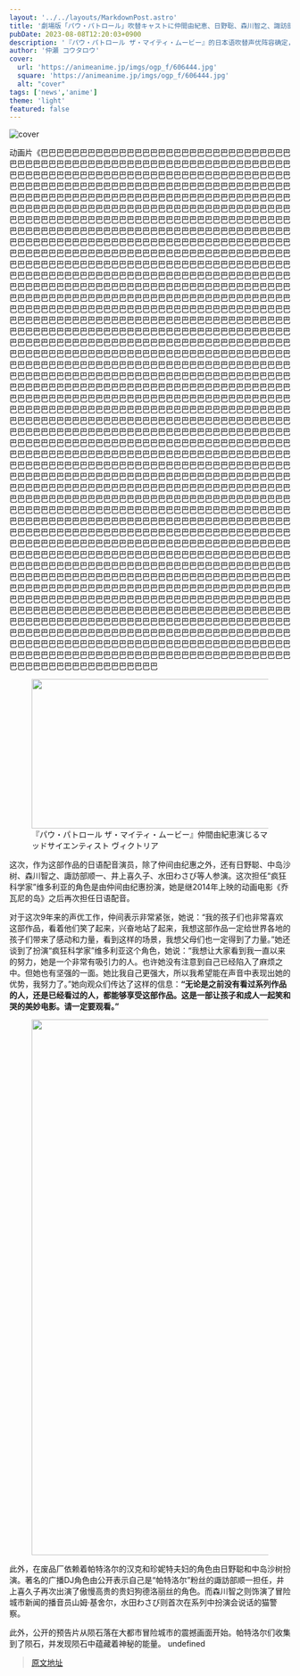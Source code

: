 ```yaml
---
layout: '../../layouts/MarkdownPost.astro'
title: '劇場版「パウ・パトロール」吹替キャストに仲間由紀恵、日野聡、森川智之、諏訪部順一ら！ 予告編も公開'
pubDate: 2023-08-08T12:20:03+0900
description: '『パウ・パトロール ザ・マイティ・ムービー』的日本语吹替声优阵容确定，除了仲间由纪惠之外，还有日野聪、中岛沙树、森川智之、諏訪部顺一、井上喜久子、水田わさび等人的出演。预告片和海报也已发布。'
author: '仲瀬 コウタロウ'
cover:
  url: 'https://animeanime.jp/imgs/ogp_f/606444.jpg'
  square: 'https://animeanime.jp/imgs/ogp_f/606444.jpg'
  alt: "cover"
tags: ['news','anime']
theme: 'light'
featured: false
---
```


![cover](https://animeanime.jp/imgs/ogp_f/606444.jpg)

动画片《巴巴巴巴巴巴巴巴巴巴巴巴巴巴巴巴巴巴巴巴巴巴巴巴巴巴巴巴巴巴巴巴巴巴巴巴巴巴巴巴巴巴巴巴巴巴巴巴巴巴巴巴巴巴巴巴巴巴巴巴巴巴巴巴巴巴巴巴巴巴巴巴巴巴巴巴巴巴巴巴巴巴巴巴巴巴巴巴巴巴巴巴巴巴巴巴巴巴巴巴巴巴巴巴巴巴巴巴巴巴巴巴巴巴巴巴巴巴巴巴巴巴巴巴巴巴巴巴巴巴巴巴巴巴巴巴巴巴巴巴巴巴巴巴巴巴巴巴巴巴巴巴巴巴巴巴巴巴巴巴巴巴巴巴巴巴巴巴巴巴巴巴巴巴巴巴巴巴巴巴巴巴巴巴巴巴巴巴巴巴巴巴巴巴巴巴巴巴巴巴巴巴巴巴巴巴巴巴巴巴巴巴巴巴巴巴巴巴巴巴巴巴巴巴巴巴巴巴巴巴巴巴巴巴巴巴巴巴巴巴巴巴巴巴巴巴巴巴巴巴巴巴巴巴巴巴巴巴巴巴巴巴巴巴巴巴巴巴巴巴巴巴巴巴巴巴巴巴巴巴巴巴巴巴巴巴巴巴巴巴巴巴巴巴巴巴巴巴巴巴巴巴巴巴巴巴巴巴巴巴巴巴巴巴巴巴巴巴巴巴巴巴巴巴巴巴巴巴巴巴巴巴巴巴巴巴巴巴巴巴巴巴巴巴巴巴巴巴巴巴巴巴巴巴巴巴巴巴巴巴巴巴巴巴巴巴巴巴巴巴巴巴巴巴巴巴巴巴巴巴巴巴巴巴巴巴巴巴巴巴巴巴巴巴巴巴巴巴巴巴巴巴巴巴巴巴巴巴巴巴巴巴巴巴巴巴巴巴巴巴巴巴巴巴巴巴巴巴巴巴巴巴巴巴巴巴巴巴巴巴巴巴巴巴巴巴巴巴巴巴巴巴巴巴巴巴巴巴巴巴巴巴巴巴巴巴巴巴巴巴巴巴巴巴巴巴巴巴巴巴巴巴巴巴巴巴巴巴巴巴巴巴巴巴巴巴巴巴巴巴巴巴巴巴巴巴巴巴巴巴巴巴巴巴巴巴巴巴巴巴巴巴巴巴巴巴巴巴巴巴巴巴巴巴巴巴巴巴巴巴巴巴巴巴巴巴巴巴巴巴巴巴巴巴巴巴巴巴巴巴巴巴巴巴巴巴巴巴巴巴巴巴巴巴巴巴巴巴巴巴巴巴巴巴巴巴巴巴巴巴巴巴巴巴巴巴巴巴巴巴巴巴巴巴巴巴巴巴巴巴巴巴巴巴巴巴巴巴巴巴巴巴巴巴巴巴巴巴巴巴巴巴巴巴巴巴巴巴巴巴巴巴巴巴巴巴巴巴巴巴巴巴巴巴巴巴巴巴巴巴巴巴巴巴巴巴巴巴巴巴巴巴巴巴巴巴巴巴巴巴巴巴巴巴巴巴巴巴巴巴巴巴巴巴巴巴巴巴巴巴巴巴巴巴巴巴巴巴巴巴巴巴巴巴巴巴巴巴巴巴巴巴巴巴巴巴巴巴巴巴巴巴巴巴巴巴巴巴巴巴巴巴巴巴巴巴巴巴巴巴巴巴巴巴巴巴巴巴巴巴巴巴巴巴巴巴巴巴巴巴巴巴巴巴巴巴巴巴巴巴巴巴巴巴巴巴巴巴巴巴巴巴巴巴巴巴巴巴巴巴巴巴巴巴巴巴巴巴巴巴巴巴巴巴巴巴巴巴巴巴巴巴巴巴巴巴巴巴巴巴巴巴巴巴巴巴巴巴巴巴巴巴巴巴巴巴巴巴巴巴巴巴巴巴巴巴巴巴巴巴巴巴巴巴巴巴巴巴巴巴巴巴巴巴巴巴巴巴巴巴巴巴巴巴巴巴巴巴巴巴巴巴巴巴巴巴巴巴巴巴巴巴巴巴巴巴巴巴巴巴巴巴巴巴巴巴巴巴巴巴巴巴巴巴巴巴巴巴巴巴巴巴巴巴巴巴巴巴巴巴巴巴巴巴巴巴巴巴巴巴巴巴巴巴巴巴巴巴巴巴巴巴巴巴巴巴巴巴巴巴巴巴巴巴巴巴巴巴巴巴巴巴巴巴巴巴巴巴巴巴巴巴巴巴巴巴巴巴巴巴巴巴巴巴巴巴巴巴巴巴巴巴巴巴巴巴巴巴巴巴巴巴巴巴巴巴巴巴巴巴巴巴巴巴巴巴巴巴巴巴巴巴巴巴巴巴巴巴巴巴巴巴巴巴巴巴巴巴巴巴巴巴巴巴巴巴巴巴巴巴巴巴巴巴巴巴巴巴巴巴巴巴巴巴巴巴巴巴巴巴巴巴巴巴巴巴巴巴巴巴巴巴巴巴巴巴巴巴巴巴巴巴巴巴巴巴巴巴巴巴巴巴巴巴巴巴巴巴巴巴巴巴巴巴巴巴巴巴巴巴巴巴巴巴巴巴巴巴巴巴巴巴巴巴巴巴巴巴巴巴巴巴巴巴巴巴巴巴巴巴巴巴巴巴巴巴巴巴巴巴巴巴巴巴巴巴巴巴巴巴巴巴巴巴巴巴巴巴巴巴巴巴巴巴巴巴巴巴巴巴巴巴巴巴巴巴巴巴巴巴巴巴巴巴巴巴巴巴巴巴巴巴巴巴巴巴巴巴巴巴巴巴巴巴巴巴巴巴巴巴巴巴巴巴巴巴巴巴巴巴巴巴巴巴巴巴巴巴巴巴巴巴巴巴巴巴巴巴巴巴巴巴巴巴巴巴巴巴巴巴巴巴巴巴巴巴巴巴巴巴巴巴巴巴巴巴巴巴巴巴巴巴巴巴巴巴巴巴巴巴巴巴巴巴巴巴巴巴巴巴巴巴巴巴巴巴巴巴巴巴巴巴巴巴巴巴巴巴巴巴巴巴巴巴巴巴巴巴巴巴巴巴巴巴巴巴巴巴巴巴巴巴巴巴巴巴巴巴巴巴巴巴巴巴巴巴巴巴巴巴巴巴巴巴巴巴巴巴巴巴巴巴巴巴巴巴巴巴巴巴巴巴巴巴巴巴巴巴巴巴巴巴巴巴巴巴巴巴巴巴巴巴巴巴巴巴巴巴巴巴巴巴巴巴巴巴巴巴巴巴巴巴巴巴巴巴巴巴巴巴巴巴巴巴巴巴巴巴巴巴巴巴巴巴巴巴巴巴巴巴巴巴巴巴巴巴巴巴巴巴巴巴巴巴巴巴巴巴巴巴巴巴巴巴巴巴巴巴巴巴巴巴巴巴巴巴巴巴巴巴巴巴巴巴巴巴巴巴巴巴巴巴巴巴巴巴巴巴巴巴巴巴巴巴巴巴巴巴巴巴巴巴巴巴巴巴巴巴巴巴巴巴巴巴巴巴巴巴巴巴巴巴巴巴巴巴巴巴巴巴巴巴巴巴巴巴巴巴巴巴巴巴巴巴巴巴巴巴巴巴巴巴巴巴巴巴巴巴巴巴巴巴巴巴巴巴巴巴巴巴巴巴巴巴巴巴巴巴巴巴巴巴巴巴巴巴巴巴巴巴巴巴巴巴巴巴巴巴巴巴巴巴巴巴巴巴巴巴巴巴巴巴巴巴巴巴巴巴巴巴巴
<br></p><figure class="ctms-editor-image"><img src="https://animeanime.jp/imgs/zoom/606442.jpg" class="inline-article-image" width="640" height="268"><figcaption>『パウ・パトロール ザ・マイティ・ムービー』仲間由紀恵演じるマッドサイエンティスト ヴィクトリア</figcaption></figure><p>这次，作为这部作品的日语配音演员，除了仲间由纪惠之外，还有日野聪、中岛沙树、森川智之、諏訪部顺一、井上喜久子、水田わさび等人参演。这次担任“疯狂科学家”维多利亚的角色是由仲间由纪惠扮演，她是继2014年上映的动画电影《乔瓦尼的岛》之后再次担任日语配音。</p><p>对于这次9年来的声优工作，仲间表示非常紧张，她说：“我的孩子们也非常喜欢这部作品，看着他们笑了起来，兴奋地站了起来，我想这部作品一定给世界各地的孩子们带来了感动和力量，看到这样的场景，我想父母们也一定得到了力量。”</b>她还谈到了扮演“疯狂科学家”维多利亚这个角色，她说：“我想让大家看到我一直以来的努力，她是一个非常有吸引力的人。也许她没有注意到自己已经陷入了麻烦之中。但她也有坚强的一面。她比我自己更强大，所以我希望能在声音中表现出她的优势，我努力了。”她向观众们传达了这样的信息：<b>“无论是之前没有看过系列作品的人，还是已经看过的人，都能够享受这部作品。这是一部让孩子和成人一起笑和哭的美妙电影。请一定要观看。”</b></p><figure class="ctms-editor-image"><img src="https://animeanime.jp/imgs/zoom/606445.jpg" class="inline-article-image" width="640" height="960"></figure><p>此外，在废品厂依赖着帕特洛尔的汉克和珍妮特夫妇的角色由日野聪和中岛沙树扮演。著名的广播DJ角色由公开表示自己是“帕特洛尔”粉丝的諏訪部顺一担任，井上喜久子再次出演了傲慢高贵的贵妇狗德洛丽丝的角色。而森川智之则饰演了冒险城市新闻的播音员山姆·基舍尔，水田わさび则首次在系列中扮演会说话的猫警察。</p><p>此外，公开的预告片从陨石落在大都市冒险城市的震撼画面开始。帕特洛尔们收集到了陨石，并发现陨石中蕴藏着神秘的能量。
undefined

>[原文地址](https://animeanime.jp/article/2023/08/08/79157.html)  